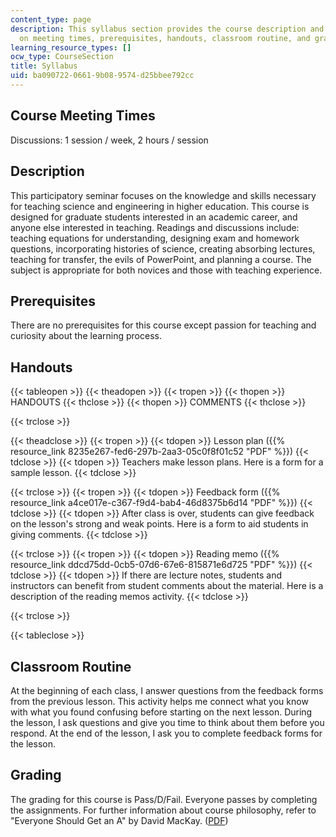 ```yaml
---
content_type: page
description: This syllabus section provides the course description and information
  on meeting times, prerequisites, handouts, classroom routine, and grading.
learning_resource_types: []
ocw_type: CourseSection
title: Syllabus
uid: ba090722-0661-9b08-9574-d25bbee792cc
---
```


Course Meeting Times
--------------------

Discussions: 1 session / week, 2 hours / session

Description
-----------

This participatory seminar focuses on the knowledge and skills necessary for teaching science and engineering in higher education. This course is designed for graduate students interested in an academic career, and anyone else interested in teaching. Readings and discussions include: teaching equations for understanding, designing exam and homework questions, incorporating histories of science, creating absorbing lectures, teaching for transfer, the evils of PowerPoint, and planning a course. The subject is appropriate for both novices and those with teaching experience.

Prerequisites
-------------

There are no prerequisites for this course except passion for teaching and curiosity about the learning process.

Handouts
--------

{{< tableopen >}}
{{< theadopen >}}
{{< tropen >}}
{{< thopen >}}
HANDOUTS
{{< thclose >}}
{{< thopen >}}
COMMENTS
{{< thclose >}}

{{< trclose >}}

{{< theadclose >}}
{{< tropen >}}
{{< tdopen >}}
Lesson plan ({{% resource_link 8235e267-fed6-297b-2aa3-05c0f8f01c52 "PDF" %}})
{{< tdclose >}}
{{< tdopen >}}
Teachers make lesson plans. Here is a form for a sample lesson.
{{< tdclose >}}

{{< trclose >}}
{{< tropen >}}
{{< tdopen >}}
Feedback form ({{% resource_link a4ce017e-c367-f9d4-bab4-46d8375b6d14 "PDF" %}})
{{< tdclose >}}
{{< tdopen >}}
After class is over, students can give feedback on the lesson's strong and weak points. Here is a form to aid students in giving comments.
{{< tdclose >}}

{{< trclose >}}
{{< tropen >}}
{{< tdopen >}}
Reading memo ({{% resource_link ddcd75dd-0cb5-07d6-67e6-815871e6d725 "PDF" %}})
{{< tdclose >}}
{{< tdopen >}}
If there are lecture notes, students and instructors can benefit from student comments about the material. Here is a description of the reading memos activity.
{{< tdclose >}}

{{< trclose >}}

{{< tableclose >}}
  

Classroom Routine
-----------------

At the beginning of each class, I answer questions from the feedback forms from the previous lesson. This activity helps me connect what you know with what you found confusing before starting on the next lesson. During the lesson, I ask questions and give you time to think about them before you respond. At the end of the lesson, I ask you to complete feedback forms for the lesson.

Grading
-------

The grading for this course is Pass/D/Fail. Everyone passes by completing the assignments. For further information about course philosophy, refer to "Everyone Should Get an A" by David MacKay. ([PDF](http://www.inference.phy.cam.ac.uk/mackay/exams.pdf))